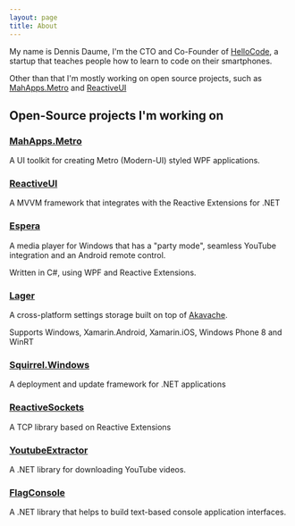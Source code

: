 ```yaml
---
layout: page
title: About
---
```


My name is Dennis Daume, I'm the CTO and Co-Founder of [HelloCode](http://hellocode.io), a startup that teaches people how to learn to code on their smartphones.

Other than that I'm mostly working on open source projects, such as [MahApps.Metro](https://github.com/MahApps/MahApps.Metro) and [ReactiveUI](https://github.com/reactiveui/ReactiveUI)

## Open-Source projects I'm working on

### [MahApps.Metro](https://github.com/MahApps/MahApps.Metro)
A UI toolkit for creating Metro (Modern-UI) styled WPF applications.

### [ReactiveUI](https://github.com/reactiveui/ReactiveUI)
A MVVM framework that integrates with the Reactive Extensions for .NET

### [Espera](http://getespera.com)
A media player for Windows that has a "party mode", seamless YouTube integration and an Android remote control.

Written in C#, using WPF and Reactive Extensions.

### [Lager](https://github.com/flagbug/Lager)

A cross-platform settings storage built on top of [Akavache](https://github.com/Akavache/Akavache).

Supports Windows, Xamarin.Android, Xamarin.iOS, Windows Phone 8 and WinRT

### [Squirrel.Windows](https://github.com/Squirrel/Squirrel.Windows)

A deployment and update framework for .NET applications

### [ReactiveSockets](https://github.com/clariuslabs/reactivesockets)

A TCP library based on Reactive Extensions

### [YoutubeExtractor](https://github.com/flagbug/YoutubeExtractor)

A .NET library for downloading YouTube videos.

### [FlagConsole](https://github.com/flagbug/FlagConsole)

A .NET library that helps to build text-based console application interfaces.
